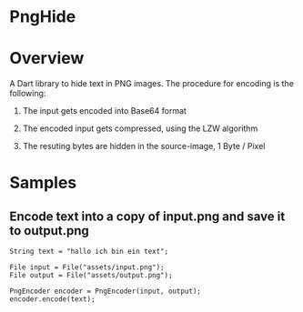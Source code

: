 # PngHide

# Overview

A Dart library to hide text in PNG images. The procedure for encoding is the following:

1. The input gets encoded into Base64 format

2. The encoded input gets compressed, using the LZW algorithm

3. The resuting bytes are hidden in the source-image, 1 Byte / Pixel

# Samples

## Encode text into a copy of input.png and save it to output.png

```
String text = "hallo ich bin ein text";

File input = File("assets/input.png");
File output = File("assets/output.png");

PngEncoder encoder = PngEncoder(input, output);
encoder.encode(text);
```
